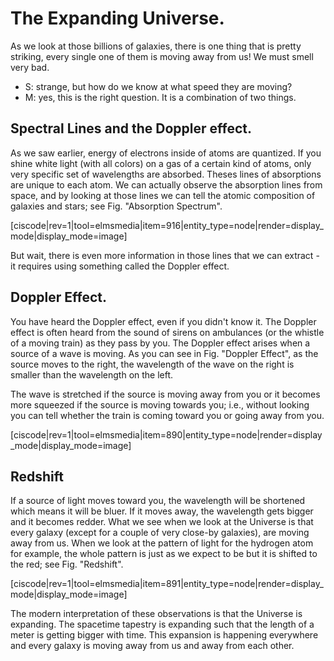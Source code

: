 # The Expanding Universe.

As we look at those billions of galaxies, there is one thing that is pretty striking, every single one of them is moving away from us! We must smell very bad.

* S: strange, but how do we know at what speed they are moving?
* M: yes, this is the right question. It is a combination of two things.

## Spectral Lines and the Doppler effect.

As we saw earlier, energy of electrons inside of atoms are quantized. If you shine white light \(with all colors\) on a gas of a certain kind of atoms, only very specific set of wavelengths are absorbed. Theses lines of absorptions are unique to each atom. We can actually observe the absorption lines from space, and by looking at those lines we can tell the atomic composition of galaxies and stars; see Fig. "Absorption Spectrum".

\[ciscode\|rev=1\|tool=elmsmedia\|item=916\|entity\_type=node\|render=display\_mode\|display\_mode=image\]

But wait, there is even more information in those lines that we can extract - it requires using something called the Doppler effect.

## Doppler Effect.

You have heard the Doppler effect, even if you didn't know it. The Doppler effect is often heard from the sound of sirens on ambulances \(or the whistle of a moving train\) as they pass by you. The Doppler effect arises when a source of a wave is moving. As you can see in Fig. "Doppler Effect", as the source moves to the right, the wavelength of the wave on the right is smaller than the wavelength on the left.

The wave is stretched if the source is moving away from you or it becomes more squeezed if the source is moving towards you; i.e., without looking you can tell whether the train is coming toward you or going away from you.

\[ciscode\|rev=1\|tool=elmsmedia\|item=890\|entity\_type=node\|render=display\_mode\|display\_mode=image\]

## Redshift

If a source of light moves toward you, the wavelength will be shortened which means it will be bluer. If it moves away, the wavelength gets bigger and it becomes redder. What we see when we look at the Universe is that every galaxy \(except for a couple of very close-by galaxies\), are moving away from us. When we look at the pattern of light for the hydrogen atom for example, the whole pattern is just as we expect to be but it is shifted to the red; see Fig. "Redshift".

\[ciscode\|rev=1\|tool=elmsmedia\|item=891\|entity\_type=node\|render=display\_mode\|display\_mode=image\]

The modern interpretation of these observations is that the Universe is expanding. The spacetime tapestry is expanding such that the length of a meter is getting bigger with time. This expansion is happening everywhere and every galaxy is moving away from us and away from each other.

